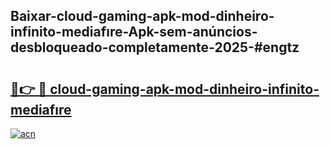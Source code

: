 ## Baixar-cloud-gaming-apk-mod-dinheiro-infinito-mediafıre-Apk-sem-anúncios-desbloqueado-completamente-2025-#engtz

# <h2><a href="https://ainizakaria.my?title=cloud-gaming-apk-mod-dinheiro-infinito-mediafıre&ref=20M">🔗👉 🔴 cloud-gaming-apk-mod-dinheiro-infinito-mediafıre</a></h2>

[![acn](https://github.com/user-attachments/assets/0f9c940e-d8b0-45ae-aac7-cd30a18b3e1c)](https://ainizakaria.my?title=cloud-gaming-apk-mod-dinheiro-infinito-mediafıre&ref=20M)

